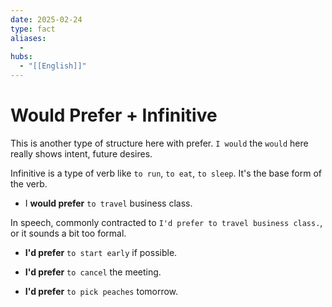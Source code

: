 ```yaml
---
date: 2025-02-24
type: fact
aliases:
  -
hubs:
  - "[[English]]"
---
```


# Would Prefer + Infinitive

This is another type of structure here with prefer. `I would` the `would` here really shows intent, future desires.

Infinitive is a type of verb like `to run`, `to eat`, `to sleep`. It's the base form of the verb.

- I **would prefer** `to travel` business class.

In speech, commonly contracted to `I'd prefer to travel business class.`, or it sounds a bit too formal.


- **I'd prefer** `to start early` if possible.

- **I'd prefer** `to cancel` the meeting.

- **I'd prefer** `to pick peaches` tomorrow.

